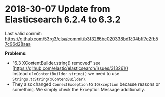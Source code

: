 # 2018-30-07 Update from Elasticsearch 6.2.4 to 6.3.2

Last valid commit: https://github.com/53rg3/elsa/commit/b3f3286bc020338bd1804bff7e2fb57c96d28aaa

**Problems:**

* "6.3 XContentBuilder.string() removed" see [https://github.com/elastic/elasticsearch/issues/31326]()<br>
  Instead of `xContentBuilder.string()` we need to use `Strings.toString(xContentBuilder)`.
* They also changed `ConnectException` to `IOException` because reasons or something. We simply check the Exception Message
  additionally.


